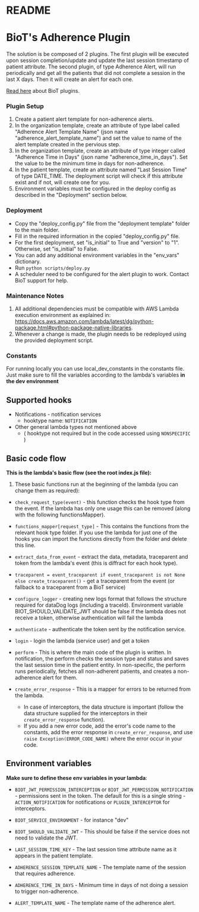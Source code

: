 # README

# BioT's Adherence Plugin

The solution is be composed of 2 plugins.
The first plugin will be executed upon session completion/update and update the last session timestamp of patient attribute.
The second plugin, of type Adherence Alert, will run periodically and get all the patients that did not complete a session in the last X days. Then it will create an alert for each one.

[Read here](https://docs.biot-med.com/docs/biot-plugins) about BioT plugins.

### Plugin Setup
1. Create a patient alert template for non-adherence alerts.
2. In the organization template, create an attribute of type label called "Adherence Alert Template Name" (json name "adherence_alert_template_name") and set the value to name of the alert template created in the pervious step.
3. In the organization template, create an attribute of type integer called "Adherence Time in Days" (json name "adherence_time_in_days"). Set the value to be the minimum time in days for non-adherence.
4. In the patient template, create an attribute named "Last Session Time" of type DATE_TIME. The deployment script will check if this attribute exist and if not, will create one for you.
5. Environment variables must be configured in the deploy config as described in the "Deployment" section below.

### Deployment
- Copy the "deploy_config.py" file from the "deployment template" folder to the main folder.
- Fill in the required information in the copied "deploy_config.py" file.
- For the first deployment, set "is_initial" to True and "version" to "1". Otherwise, set "is_initial" to False.
- You can add any additional environment variables in the "env_vars" dictionary.
- Run `python scripts/deploy.py`
- A scheduler need to be configured for the alert plugin to work. Contact BioT support for help.

### Maintenance Notes
1. All additional dependencies must be compatible with AWS Lambda execution environment as explained in: https://docs.aws.amazon.com/lambda/latest/dg/python-package.html#python-package-native-libraries.
2. Whenever a change is made, the plugin needs to be redeployed using the provided deployment script.

### Constants

For running locally you can use local_dev_constants in the constants file.
Just make sure to fill the variables according to the lambda's variables **in the dev environment**

## Supported hooks

- Notifications - notification services
  - hooktype name: `NOTIFICATION`
- Other general lambda types not mentioned above
  - ( hooktype not required but in the code accessed using `NONSPECIFIC` )

## Basic code flow

**This is the lambda's basic flow (see the root index.js file):**

1. These basic functions run at the beginning of the lambda (you can change them as required):

- `check_request_type(event)` - this function checks the hook type from the event. If the lambda has only one usage this can be removed (along with the following functionsMapper).

- `functions_mapper[request_type]` - This contains the functions from the relevant hook type folder. If you use the lambda for just one of the hooks you can import the functions directly from the folder and delete this line.

- `extract_data_from_event` - extract the data, metadata, traceparent and token from the lambda's event (this is diffract for each hook type).

- `traceparent = event_traceparent if event_traceparent is not None else create_traceparent()` - get a traceparent from the event (or fallback to a traceparent from a BioT service)

- `configure_logger` - creating new logs format that follows the structure required for dataDog logs (including a traceId). Environment variable BIOT_SHOULD_VALIDATE_JWT should be false if the lambda does not receive a token, otherwise authentication will fail the lambda

- `authenticate` - authenticate the token sent by the notification service.

- `login` - login the lambda (service user) and get a token

- `perform` - This is where the main code of the plugin is written. In notification, the perform checks the session type and status and saves the last session time in the patient entity. In non-specific, the perform runs periodically, fetches all non-adherent patients, and creates a non-adherence alert for them. 

- `create_error_response` - This is a mapper for errors to be returned from the lambda.
  - In case of interceptors, the data structure is important (follow the data structure supplied for the interceptors in their `create_error_response` function).
  - If you add a new error code, add the error's code name to the constants, add the error response in `create_error_response`, and use `raise Exception(ERROR_CODE_NAME)` where the error occur in your code.

## Environment variables

**Make sure to define these env variables in your lambda**:

- `BIOT_JWT_PERMISSION_INTERCEPTION` or `BIOT_JWT_PERMISSION_NOTIFICATION` - permissions sent in the token.
  The default for this is a single string - `ACTION_NOTIFICATION` for notifications or `PLUGIN_INTERCEPTOR` for interceptors.

- `BIOT_SERVICE_ENVIRONMENT` - for instance "dev"

- `BIOT_SHOULD_VALIDATE_JWT` - This should be false if the service does not need to validate the JWT.

- `LAST_SESSION_TIME_KEY` - The last session time attribute name as it appears in the patient template.

- `ADHERENCE_SESSION_TEMPLATE_NAME` - The template name of the session that requires adherence.

- `ADHERENCE_TIME_IN_DAYS` - Minimum time in days of not doing a session to trigger non-adherence.

- `ALERT_TEMPLATE_NAME` - The template name of the adherence alert.